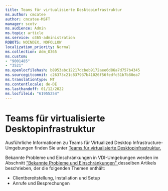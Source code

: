 ```yaml
---
title: Teams für virtualisierte Desktopinfrastruktur
ms.author: cmcatee
author: cmcatee-MSFT
manager: scotv
ms.audience: Admin
ms.topic: article
ms.service: o365-administration
ROBOTS: NOINDEX, NOFOLLOW
localization_priority: Normal
ms.collection: Adm_O365
ms.custom:
- "9001485"
- "3521"
ms.openlocfilehash: b8953abc12217dcbeb9172aee6d86a7d757b4345
ms.sourcegitcommit: c26373c21c837937b41026f56fedfc51b7b80ea7
ms.translationtype: MT
ms.contentlocale: de-DE
ms.lasthandoff: 01/12/2022
ms.locfileid: "61955254"
---
```

# <a name="teams-for-virtualized-desktop-infrastructure"></a>Teams für virtualisierte Desktopinfrastruktur

Ausführliche Informationen zu Teams für Virtualized Desktop Infrastructure-Umgebungen finden Sie unter [Teams für virtualisierte Desktopinfrastruktur.](https://docs.microsoft.com/microsoftteams/teams-for-vdi)

Bekannte Probleme und Einschränkungen in VDI-Umgebungen werden im Abschnitt ["Bekannte Probleme und Einschränkungen" ](https://docs.microsoft.com/microsoftteams/teams-for-vdi#known-issues-and-limitations) desselben Artikels beschrieben, der die folgenden Themen enthält:
 - Clientbereitstellung, Installation und Setup
 - Anrufe und Besprechungen